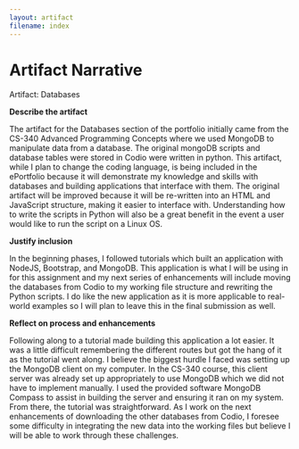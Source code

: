 ```yaml
---
layout: artifact
filename: index
---
```


# Artifact Narrative

Artifact: Databases

**Describe the artifact**

The artifact for the Databases section of the portfolio initially came from the CS-340 Advanced Programming Concepts where we used MongoDB to manipulate data from a database. The original mongoDB scripts and database tables were stored in Codio were written in python. This artifact, while I plan to change the coding language, is being included in the ePortfolio because it will demonstrate my knowledge and skills with databases and building applications that interface with them. The original artifact will be improved because it will be re-written into an HTML and JavaScript structure, making it easier to interface with. Understanding how to write the scripts in Python will also be a great benefit in the event a user would like to run the script on a Linux OS.

**Justify inclusion**

In the beginning phases, I followed tutorials which built an application with NodeJS, Bootstrap, and MongoDB. This application is what I will be using in for this assignment and my next series of enhancements will include moving the databases from Codio to my working file structure and rewriting the Python scripts. I do like the new application as it is more applicable to real-world examples so I will plan to leave this in the final submission as well.

**Reflect on process and enhancements**

Following along to a tutorial made building this application a lot easier. It was a little difficult remembering the different routes but got the hang of it as the tutorial went along. I believe the biggest hurdle I faced was setting up the MongoDB client on my computer. In the CS-340 course, this client server was already set up appropriately to use MongoDB which we did not have to implement manually. I used the provided software MongoDB Compass to assist in building the server and ensuring it ran on my system. From there, the tutorial was straightforward. As I work on the next enhancements of downloading the other databases from Codio, I foresee some difficulty in integrating the new data into the working files but believe I will be able to work through these challenges.
